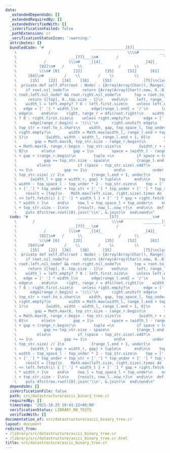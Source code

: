 ```yaml
---
data:
  _extendedDependsOn: []
  _extendedRequiredBy: []
  _extendedVerifiedWith: []
  _isVerificationFailed: false
  _pathExtension: cr
  _verificationStatusIcon: ':warning:'
  attributes: {}
  bundledCode: "#                     _______________[57]_______________\n#      \
    \              /                                  \\\n#         ________[33]________\
    \                       ___[77]___\n#        /                    \\         \
    \            /          \\\n#    _[14]_                  _[42]_              [62]\
    \          [82]\n#   /      \\                /      \\            /    \\   \
    \          \\\n# [6]      [22]          [35]      [52]      [61]    [67]     \
    \     [84]\n#         /    \\        /    \\         \\                 \\\n#\
    \      [15]    [22]  [34]    [38]      [55]              [75]\nclass AsciiBinaryTree(Node)\n\
    \  private def self.dfs(root : Node) : {Array(Array(Char)), Range(Int32, Int32)}\n\
    \    if root.nil_node?\n      return {Array(Array(Char)).new, 0..0}\n    elsif\
    \ root.left.nil_node? && root.right.nil_node?\n      top = root.to_s.chars\n \
    \     return {[top], 0..top.size - 1}\n    end\n\n    left, range_l = dfs(root.left)\n\
    \    width_l = left.empty? ? 0 : left.first.size\n    unless left.empty?\n   \
    \   edge = [' '] * width_l\n      edge[range_l.end] = '/'\n      left.unshift\
    \ edge\n    end\n\n    right, range_r = dfs(root.right)\n    width_r = right.empty?\
    \ ? 0 : right.first.size\n    unless right.empty?\n      edge = [' '] * width_r\n\
    \      edge[range_r.begin] = '\\\\'\n      right.unshift edge\n    end\n\n   \
    \ top_str = root.to_s.chars\n    width, gap, top_space_l, top_under =\n      if\
    \ right.empty?\n        width = Math.max(width_l, range_l.end + top_str.size +\
    \ 1)\n        {width, width - width_l, range_l.end + 1, 0}\n      elsif left.empty?\n\
    \        gap = Math.max(0, top_str.size - range_r.begin)\n        top_space_l\
    \ = Math.max(0, range_r.begin - top_str.size)\n        {width_r + gap, gap, top_space_l,\
    \ 0}\n      else\n        gap = 1\n        space = (width_l - range_l.end - 1)\
    \ + gap + (range_r.begin)\n        tuple =\n          if space < top_str.size\n\
    \            gap += top_str.size - space\n            {range_l.end + 1, 0}\n \
    \         else\n            if (space - top_str.size).odd?\n              space\
    \ += 1\n              gap += 1\n            end\n            under = (space -\
    \ top_str.size) // 2\n            {range_l.end + 1, under}\n          end\n  \
    \      {width_l + gap + width_r, gap} + tuple\n      end\n\n    top_space_r =\
    \ width - top_space_l - top_under * 2 - top_str.size\n    top = [' '] * top_space_l\
    \ + ['_'] * top_under + top_str + ['_'] * top_under + [' '] * top_space_r\n\n\
    \    result = [top]\n    Math.max(left.size, right.size).times do |i|\n      result\
    \ << left.fetch(i) { [' '] * width_l } + [' '] * gap + right.fetch(i) { [' ']\
    \ * width_r }\n    end\n    now_l = top_space_l + top_under\n    now_r = now_l\
    \ + top_str.size - 1\n\n    {result, now_l..now_r}\n  end\n\n  def self.print(tree)\n\
    \    puts dfs(tree.root)[0].join('\\n', &.join)\n  end\nend\n"
  code: "#                     _______________[57]_______________\n#             \
    \       /                                  \\\n#         ________[33]________\
    \                       ___[77]___\n#        /                    \\         \
    \            /          \\\n#    _[14]_                  _[42]_              [62]\
    \          [82]\n#   /      \\                /      \\            /    \\   \
    \          \\\n# [6]      [22]          [35]      [52]      [61]    [67]     \
    \     [84]\n#         /    \\        /    \\         \\                 \\\n#\
    \      [15]    [22]  [34]    [38]      [55]              [75]\nclass AsciiBinaryTree(Node)\n\
    \  private def self.dfs(root : Node) : {Array(Array(Char)), Range(Int32, Int32)}\n\
    \    if root.nil_node?\n      return {Array(Array(Char)).new, 0..0}\n    elsif\
    \ root.left.nil_node? && root.right.nil_node?\n      top = root.to_s.chars\n \
    \     return {[top], 0..top.size - 1}\n    end\n\n    left, range_l = dfs(root.left)\n\
    \    width_l = left.empty? ? 0 : left.first.size\n    unless left.empty?\n   \
    \   edge = [' '] * width_l\n      edge[range_l.end] = '/'\n      left.unshift\
    \ edge\n    end\n\n    right, range_r = dfs(root.right)\n    width_r = right.empty?\
    \ ? 0 : right.first.size\n    unless right.empty?\n      edge = [' '] * width_r\n\
    \      edge[range_r.begin] = '\\\\'\n      right.unshift edge\n    end\n\n   \
    \ top_str = root.to_s.chars\n    width, gap, top_space_l, top_under =\n      if\
    \ right.empty?\n        width = Math.max(width_l, range_l.end + top_str.size +\
    \ 1)\n        {width, width - width_l, range_l.end + 1, 0}\n      elsif left.empty?\n\
    \        gap = Math.max(0, top_str.size - range_r.begin)\n        top_space_l\
    \ = Math.max(0, range_r.begin - top_str.size)\n        {width_r + gap, gap, top_space_l,\
    \ 0}\n      else\n        gap = 1\n        space = (width_l - range_l.end - 1)\
    \ + gap + (range_r.begin)\n        tuple =\n          if space < top_str.size\n\
    \            gap += top_str.size - space\n            {range_l.end + 1, 0}\n \
    \         else\n            if (space - top_str.size).odd?\n              space\
    \ += 1\n              gap += 1\n            end\n            under = (space -\
    \ top_str.size) // 2\n            {range_l.end + 1, under}\n          end\n  \
    \      {width_l + gap + width_r, gap} + tuple\n      end\n\n    top_space_r =\
    \ width - top_space_l - top_under * 2 - top_str.size\n    top = [' '] * top_space_l\
    \ + ['_'] * top_under + top_str + ['_'] * top_under + [' '] * top_space_r\n\n\
    \    result = [top]\n    Math.max(left.size, right.size).times do |i|\n      result\
    \ << left.fetch(i) { [' '] * width_l } + [' '] * gap + right.fetch(i) { [' ']\
    \ * width_r }\n    end\n    now_l = top_space_l + top_under\n    now_r = now_l\
    \ + top_str.size - 1\n\n    {result, now_l..now_r}\n  end\n\n  def self.print(tree)\n\
    \    puts dfs(tree.root)[0].join('\\n', &.join)\n  end\nend\n"
  dependsOn: []
  isVerificationFile: false
  path: src/datastructure/ascii_binary_tree.cr
  requiredBy: []
  timestamp: '2021-10-25 10:41:22+00:00'
  verificationStatus: LIBRARY_NO_TESTS
  verifiedWith: []
documentation_of: src/datastructure/ascii_binary_tree.cr
layout: document
redirect_from:
- /library/src/datastructure/ascii_binary_tree.cr
- /library/src/datastructure/ascii_binary_tree.cr.html
title: src/datastructure/ascii_binary_tree.cr
---
```

